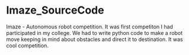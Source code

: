 # Imaze_SourceCode
Imaze - Autonomous robot competition. It was first competiton I had participated in my college. We had to write python code to make a robot move keeping in mind about obstacles and direct it to destination. It was cool competition.
